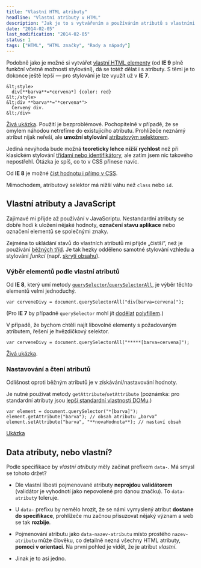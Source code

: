 ```yaml
---
title: "Vlastní HTML atributy"
headline: "Vlastní atributy v HTML"
description: "Jak je to s vytvářením a používáním atributů s vlastními názvy v HTML stránce."
date: "2014-02-05"
last_modification: "2014-02-05"
status: 1
tags: ["HTML", "HTML značky", "Rady a nápady"]
---
```


Podobně jako je možné si vytvářet [vlastní HTML elementy](/vlastni-html-znacky) (od **IE 9** plně funkční včetně možnosti stylování), dá se totéž dělat i s atributy. S těmi je to dokonce ještě lepší — pro stylování je lze využít už v **IE 7**.

```
&lt;style>
  div[**barva**=*cervena*] {color: red}
&lt;/style>
&lt;div **barva**="*cervena*">
  Červený div.
&lt;/div>
```

[Živá ukázka](http://kod.djpw.cz/erbb). Použití je bezproblémové. Pochopitelně v případě, že se omylem náhodou netrefíme do existujícího atributu. Prohlížeče neznámý atribut nijak neřeší, ale **umožní stylování** [atributovým selektorem](/css-selektory#atributovy).

Jediná nevýhoda bude možná **teoreticky lehce nižší rychlost** než při klasickém stylování [třídami nebo identifikátory](/id-class), ale zatím jsem nic takového nepostřehl. Otázka je spíš, co to v CSS přinese navíc.

Od **IE 8** je možné [číst hodnotu i přímo v CSS](/content-attr).

Mimochodem, atributový selektor má nižší váhu než `class` nebo `id`.

## Vlastní atributy a JavaScript

Zajímavé mi přijde až používání v JavaScriptu. Nestandardní atributy se dobře hodí k uložení nějaké hodnoty, **označení stavu aplikace** nebo označení elementů se společnými znaky.

Zejména to ukládání stavů do vlastních atributů mi přijde „čistší“, než je používání [běžných tříd](/prepinani-trid). Je tak hezky odděleno samotné stylování vzhledu a stylování *funkcí* (např. [skrytí obsahu](/zobrazit-skryt)).

### Výběr elementů podle vlastní atributů

Od **IE 8**, který umí metody [`querySelector`/`querySelectorAll`](/queryselector), je výběr těchto elementů velmi jednoduchý.

```
var cerveneDivy = document.querySelectorAll("div[barva=cervena]");
```

(Pro **IE 7** by případně `querySelector` mohl jít [dodělat](http://www.codecouch.com/2012/05/adding-document-queryselectorall-support-to-ie-7/) [polyfillem](https://gist.github.com/connrs/2724353).)

V případě, že bychom chtěli najít libovolné elementy s požadovaným atributem, řešení je hvězdičkový selektor.

```
var cerveneDivy = document.querySelectorAll("*****[barva=cervena]");
```

[Živá ukázka](http://kod.djpw.cz/grbb).

### Nastavování a čtení atributů

Odlišnost oproti běžným atributů je v získávání/nastavování hodnoty.

Je nutné používat metody `getAttribute`/`setAttribute` (poznámka: pro standardní atributy jsou [lepší standardní vlastnosti DOMu](http://diskuse.jakpsatweb.cz/?action=vthread&forum=8&topic=90307).)

```
var element = document.querySelector("*[barva]");
element.getAttribute("barva"); // obsah atributu „barva“
element.setAttribute("barva", "**novaHodnota**); // nastaví obsah
```

[Ukázka](http://kod.djpw.cz/hrbb)

## Data atributy, nebo vlastní?

Podle specifikace by *vlastní atributy* měly začínat prefixem `data-`. Má smysl se tohoto držet?

  - Dle vlastní libosti pojmenované atributy **neprojdou validátorem** (validátor je vyhodnotí jako nepovolené pro danou značku). To `data-atribut`y toleruje.

  - U `data-` prefixu by nemělo hrozit, že se námi vymyslený atribut **dostane do specifikace**, prohlížeče mu začnou přisuzovat nějaký význam a web se tak **rozbije**.

  - Pojmenování atributu jako `data-nazev-atributu` místo prostého `nazev-atributu` může člověku, co detailně nezná všechny HTML atributy, **pomoci v orientaci**. Na první pohled je vidět, že je atribut *vlastní*.

  - Jinak je to asi jedno.